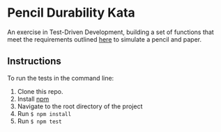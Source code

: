 # Pencil Durability Kata
An exercise in Test-Driven Development, building a set of functions that meet the requirements outlined [here](https://github.com/PillarTechnology/kata-pencil-durability) to simulate a pencil and paper.
## Instructions
To run the tests in the command line:
1. Clone this repo.
2. Install [npm](https://nodejs.org/en/)
3. Navigate to the root directory of the project
4. Run ```$ npm install```
5. Run ```$ npm test```